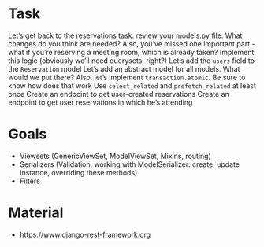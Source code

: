 # Task
Let’s get back to the reservations task:
review your models.py file. What changes do you think are needed?
Also, you’ve missed one important part - what if you’re reserving a meeting room, which is already taken? Implement this logic (obviously we’ll need querysets, right?)
Let’s add the `users` field to the `Reservation` model
Let’s add an abstract model for all models. What would we put there?
Also, let’s implement `transaction.atomic`. Be sure to know how does that work
Use `select_related` and `prefetch_related` at least once
Create an endpoint to get user-created reservations
Create an endpoint to get user reservations in which he’s attending

# Goals
- Viewsets (GenericViewSet, ModelViewSet, Mixins, routing)
- Serializers (Validation, working with ModelSerializer: create, update instance, overriding these methods)
- Filters

# Material
- https://www.django-rest-framework.org
